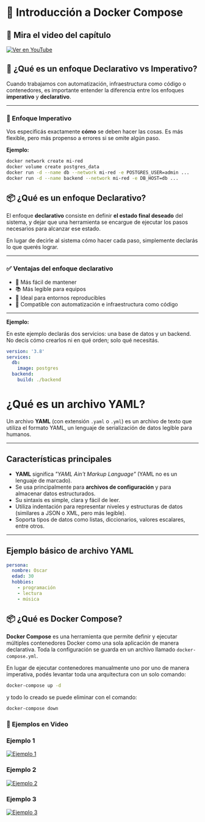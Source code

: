 # 🚀 Introducción a Docker Compose

## 🎥 Mira el video del capítulo

[![Ver en YouTube](https://img.youtube.com/vi/QJmzx5CLJEs/0.jpg)](https://www.youtube.com/watch?v=QJmzx5CLJEs)

## 🤔 ¿Qué es un enfoque Declarativo vs Imperativo?

Cuando trabajamos con automatización, infraestructura como código o contenedores, es importante entender la diferencia entre los enfoques **imperativo** y **declarativo**.

---

### 🔧 Enfoque Imperativo

Vos especificás exactamente **cómo** se deben hacer las cosas. Es más flexible, pero más propenso a errores si se omite algún paso.

**Ejemplo:**
```bash
docker network create mi-red
docker volume create postgres_data
docker run -d --name db --network mi-red -e POSTGRES_USER=admin ...
docker run -d --name backend --network mi-red -e DB_HOST=db ...
```

## 📦 ¿Qué es un enfoque Declarativo?

El enfoque **declarativo** consiste en definir **el estado final deseado** del sistema, y dejar que una herramienta se encargue de ejecutar los pasos necesarios para alcanzar ese estado.

En lugar de decirle al sistema cómo hacer cada paso, simplemente declarás lo que querés lograr.

---

### ✅ Ventajas del enfoque declarativo

- 🔁 Más fácil de mantener
- 📚 Más legible para equipos
- 🧪 Ideal para entornos reproducibles
- 🤖 Compatible con automatización e infraestructura como código

---

**Ejemplo:**

En este ejemplo declarás dos servicios: una base de datos y un backend. No decís cómo crearlos ni en qué orden; solo qué necesitás.

```yaml
version: '3.8'
services:
  db:
    image: postgres
  backend:
    build: ./backend
```

# ¿Qué es un archivo YAML?

Un archivo **YAML** (con extensión `.yaml` o `.yml`) es un archivo de texto que utiliza el formato YAML, un lenguaje de serialización de datos legible para humanos.

---

## Características principales

- **YAML** significa *"YAML Ain't Markup Language"* (YAML no es un lenguaje de marcado).
- Se usa principalmente para **archivos de configuración** y para almacenar datos estructurados.
- Su sintaxis es simple, clara y fácil de leer.
- Utiliza indentación para representar niveles y estructuras de datos (similares a JSON o XML, pero más legible).
- Soporta tipos de datos como listas, diccionarios, valores escalares, entre otros.

---

## Ejemplo básico de archivo YAML

```yaml
persona:
  nombre: Oscar
  edad: 30
  hobbies:
    - programación
    - lectura
    - música
```


## 📦 ¿Qué es Docker Compose?

**Docker Compose** es una herramienta que permite definir y ejecutar múltiples contenedores Docker como una sola aplicación de manera declarativa. Toda la configuración se guarda en un archivo llamado `docker-compose.yml`.

En lugar de ejecutar contenedores manualmente uno por uno de manera imperativa, podés levantar toda una arquitectura con un solo comando:

```bash
docker-compose up -d
```
 y todo lo creado se puede eliminar con el comando:

```bash
docker-compose down
```
### 🎥 Ejemplos en Video

### Ejemplo 1

[![Ejemplo 1](https://img.youtube.com/vi/p5KuC1in8tA/0.jpg)](https://www.youtube.com/watch?v=p5KuC1in8tA)

### Ejemplo 2

[![Ejemplo 2](https://img.youtube.com/vi/_vW2Melc2wk/0.jpg)](https://www.youtube.com/watch?v=_vW2Melc2wk)

### Ejemplo 3

[![Ejemplo 3](https://img.youtube.com/vi/9QV5a8eY-Go/0.jpg)](https://www.youtube.com/watch?v=9QV5a8eY-Go)
